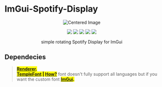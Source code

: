 <p align="center">
  <h1>ImGui-Spotify-Display</h1>
</p>

<p align="center">
  <img src="https://github.com/user-attachments/assets/ceac4bb3-5245-4833-b7ed-8e1743acfd80" alt="Centered Image">
</p>


<p align="center">
  <img src="https://img.shields.io/badge/C%2B%2B-00599C?style=for-the-badge&logo=c%2B%2B&logoColor=white">
  <img src="https://img.shields.io/badge/Visual_Studio-5C2D91?style=for-the-badge&logo=visual%20studio&logoColor=white">
  <img src="https://img.shields.io/badge/Windows-0078D6?style=for-the-badge&logo=windows&logoColor=white">
  <img src="https://img.shields.io/badge/license-GPL_3.0-blue?style=for-the-badge&logo=&logoColor=whit">
  <img src="https://img.shields.io/badge/ImGui-lightblue?style=for-the-badge&logo=&logoColor=whit">
</p>

<p align="center">
  simple rotating Spotify Display for ImGui
</p>


## Dependecies 
> <mark>**[Renderer](https://github.com/PhillipDaPaster/Temple-Hook/blob/d496b3ae1fb5da103b5d73ea6ed88d4e874237ec/imgui-workspace/renderer.hpp).**</mark><br>
> <mark>**[TempleFont](https://github.com/PhillipDaPaster/Temple-Hook/blob/d496b3ae1fb5da103b5d73ea6ed88d4e874237ec/imgui-workspace/fonts.h) | [How?](https://github.com/PhillipDaPaster/Temple-Hook/blob/d496b3ae1fb5da103b5d73ea6ed88d4e874237ec/imgui-workspace/main.cpp#L92)**</mark> font doesn't fully support all languages but if you want the custom font
> <mark>**[ImGui](https://github.com/ocornut/imgui).**</mark><br>

